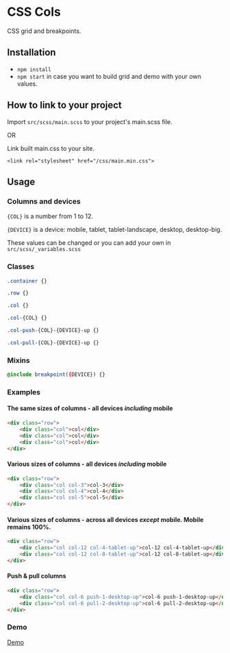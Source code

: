 # CSS Cols
CSS grid and breakpoints.

## Installation

* `npm install`
* `npm start` in case you want to build grid and demo with your own values.

## How to link to your project

Import `src/scss/main.scss` to your project's main.scss file.

OR

Link built main.css to your site.

`<link rel="stylesheet" href="/css/main.min.css">`

## Usage
### Columns and devices
`{COL}` is a number from 1 to 12.

`{DEVICE}` is a device: mobile, tablet, tablet-landscape, desktop, desktop-big.

These values can be changed or you can add your own in `src/scss/_variables.scss`

### Classes
```scss 
.container {}
```

```scss
.row {}
```

```scss 
.col {}
```

```scss 
.col-{COL} {}
```

```scss 
.col-push-{COL}-{DEVICE}-up {}
```

```scss
.col-pull-{COL}-{DEVICE}-up {}
```

### Mixins
```scss 
@include breakpoint({DEVICE}) {}
```
### Examples
#### The same sizes of columns - all devices _including_ mobile
```html
<div class="row">
    <div class="col">col</div>
    <div class="col">col</div>
    <div class="col">col</div>
</div>
```

#### Various sizes of columns - all devices _including_ mobile
```html
<div class="row">
    <div class="col col-3">col-3</div>
    <div class="col col-4">col-4</div>
    <div class="col col-5">col-5</div>
</div>
```

#### Various sizes of columns - across all devices _except_ mobile. Mobile remains 100%.
```html
<div class="row">
    <div class="col col-12 col-4-tablet-up">col-12 col-4-tablet-up</div>
    <div class="col col-12 col-8-tablet-up">col-12 col-8-tablet-up</div>
</div>
```

#### Push &amp; pull columns
```html
<div class="row">
    <div class="col col-6 push-1-desktop-up">col-6 push-1-desktop-up</div>
    <div class="col col-6 pull-2-desktop-up">col-6 pull-2-desktop-up</div>
</div>
```

### Demo
[Demo](https://demo.wptom.com/css-cols)

